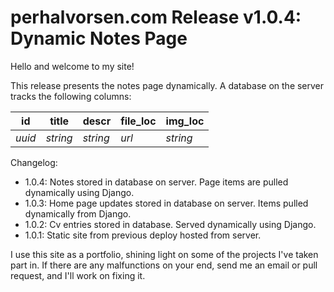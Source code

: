 # perhalvorsen.com Release v1.0.4: Dynamic Notes Page

Hello and welcome to my site!


This release presents the notes page dynamically. A database on the server tracks the following columns:

|  id    |  title   |  descr   |  file_loc  |  img_loc  |
|--------|----------|----------|------------|-----------|
| _uuid_ | _string_ | _string_ | _url_      |  _string_ |


Changelog:
- 1.0.4: Notes stored in database on server. Page items are pulled dynamically using Django.
- 1.0.3: Home page updates stored in database on server. Items pulled dynamically from Django.
- 1.0.2: Cv entries stored in database. Served dynamically using Django.
- 1.0.1: Static site from previous deploy hosted from server.



I use this site as a portfolio, shining light on some of the projects I've taken part in.
If there are any malfunctions on your end, send me an email or pull request, and I'll work on
fixing it.
